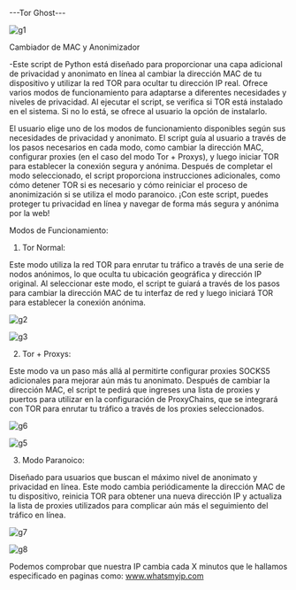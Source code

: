 ---Tor Ghost---

![g1](https://github.com/Nebur22/Tor-Ghost/assets/55068123/49e46f08-d87c-4443-96c1-6c61328296c6)

Cambiador de MAC y Anonimizador

-Este script de Python está diseñado para proporcionar una capa adicional de privacidad y anonimato en línea al cambiar la dirección MAC de tu dispositivo y utilizar la red TOR para ocultar tu dirección IP real. Ofrece varios modos de funcionamiento para adaptarse a diferentes necesidades y niveles de privacidad.
Al ejecutar el script, se verifica si TOR está instalado en el sistema. Si no lo está, se ofrece al usuario la opción de instalarlo.

El usuario elige uno de los modos de funcionamiento disponibles según sus necesidades de privacidad y anonimato.
El script guía al usuario a través de los pasos necesarios en cada modo, como cambiar la dirección MAC, configurar proxies (en el caso del modo Tor + Proxys), y luego iniciar TOR para establecer la conexión segura y anónima.
Después de completar el modo seleccionado, el script proporciona instrucciones adicionales, como cómo detener TOR si es necesario y cómo reiniciar el proceso de anonimización si se utiliza el modo paranoico.
¡Con este script, puedes proteger tu privacidad en línea y navegar de forma más segura y anónima por la web!


Modos de Funcionamiento:


1. Tor Normal:

Este modo utiliza la red TOR para enrutar tu tráfico a través de una serie de nodos anónimos, lo que oculta tu ubicación geográfica y dirección IP original.
Al seleccionar este modo, el script te guiará a través de los pasos para cambiar la dirección MAC de tu interfaz de red y luego iniciará TOR para establecer la conexión anónima.

![g2](https://github.com/Nebur22/Tor-Ghost/assets/55068123/ddce20d2-1877-44d7-ae48-feab1bf64e55)

![g3](https://github.com/Nebur22/Tor-Ghost/assets/55068123/363e6690-d981-46fe-b36d-1f02b26d6292)

2. Tor + Proxys:

Este modo va un paso más allá al permitirte configurar proxies SOCKS5 adicionales para mejorar aún más tu anonimato.
Después de cambiar la dirección MAC, el script te pedirá que ingreses una lista de proxies y puertos para utilizar en la configuración de ProxyChains, que se integrará con TOR para enrutar tu tráfico a través de los proxies seleccionados.

![g6](https://github.com/Nebur22/Tor-Ghost/assets/55068123/0dc0186d-ec97-47a6-8169-ba97cc4179b5)

![g5](https://github.com/Nebur22/Tor-Ghost/assets/55068123/e65d8f3c-5ff1-4e37-8941-57c5ea662133)


3. Modo Paranoico:

Diseñado para usuarios que buscan el máximo nivel de anonimato y privacidad en línea.
Este modo cambia periódicamente la dirección MAC de tu dispositivo, reinicia TOR para obtener una nueva dirección IP y actualiza la lista de proxies utilizados para complicar aún más el seguimiento del tráfico en línea.

![g7](https://github.com/Nebur22/Tor-Ghost/assets/55068123/7c9c3b9b-8328-4500-97f3-571ed448e739)

![g8](https://github.com/Nebur22/Tor-Ghost/assets/55068123/7248caee-39d9-49e9-8e01-062667f5d9f4)

Podemos comprobar que nuestra IP cambia cada X minutos que le hallamos especificado en paginas como: www.whatsmyip.com


